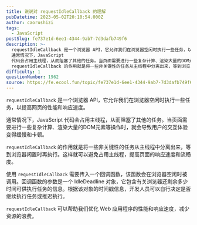 ```yaml
---
title: 说说对 requestIdleCallback 的理解
pubDatetime: 2023-05-02T20:10:54.000Z
author: caorushizi
tags:
  - JavaScript
postSlug: fe737e1d-6ee1-4344-9ab7-7d3dafb749f6
description: >-
  requestIdleCallback 是一个浏览器 API，它允许我们在浏览器空闲时执行一些任务，以提高网页的性能和响应速度。
  通常情况下，JavaScript
  代码会占用主线程，从而阻塞了其他的任务。当页面需要进行一些复杂计算、渲染大量的DOM元素等操作时，就会导致用户的交互体验变得缓慢和卡顿。
  requestIdleCallback 的作用就是将一些非关键性的任务从主线程中分离出来，等到浏览
difficulty: 1
questionNumber: 1962
source: https://fe.ecool.fun/topic/fe737e1d-6ee1-4344-9ab7-7d3dafb749f6
---
```


`requestIdleCallback` 是一个浏览器 API，它允许我们在浏览器空闲时执行一些任务，以提高网页的性能和响应速度。

通常情况下，JavaScript 代码会占用主线程，从而阻塞了其他的任务。当页面需要进行一些复杂计算、渲染大量的DOM元素等操作时，就会导致用户的交互体验变得缓慢和卡顿。

`requestIdleCallback` 的作用就是将一些非关键性的任务从主线程中分离出来，等到浏览器闲置时再执行。这样就可以避免占用主线程，提高页面的响应速度和流畅度。

使用 `requestIdleCallback` 需要传入一个回调函数，该函数会在浏览器空闲时被调用。回调函数的参数是一个 IdleDeadline 对象，它包含有关浏览器还剩余多少时间可供执行任务的信息。根据该对象的时间戳信息，开发人员可以自行决定是否继续执行任务或推迟执行。

`requestIdleCallback` 可以帮助我们优化 Web 应用程序的性能和响应速度，减少资源的浪费。
